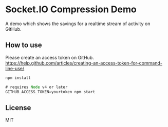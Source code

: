 # Socket.IO Compression Demo

A demo which shows the savings for a realtime stream of activity on GitHub.

## How to use
Please create an access token on GitHub.
https://help.github.com/articles/creating-an-access-token-for-command-line-use/

```js
npm install

# requires Node v4 or later
GITHUB_ACCESS_TOKEN=yourtoken npm start
```

## License

MIT
